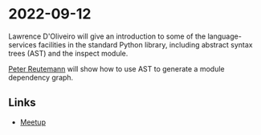 # 2022-09-12

Lawrence D'Oliveiro will give an introduction to some of the language-services facilities in the standard Python library, including abstract syntax trees (AST) and the inspect module.

[Peter Reutemann](ast_module_deps) will show how to use AST to generate a module dependency graph.


## Links
* [Meetup](https://www.meetup.com/nzpug-hamilton/events/283776844/)

